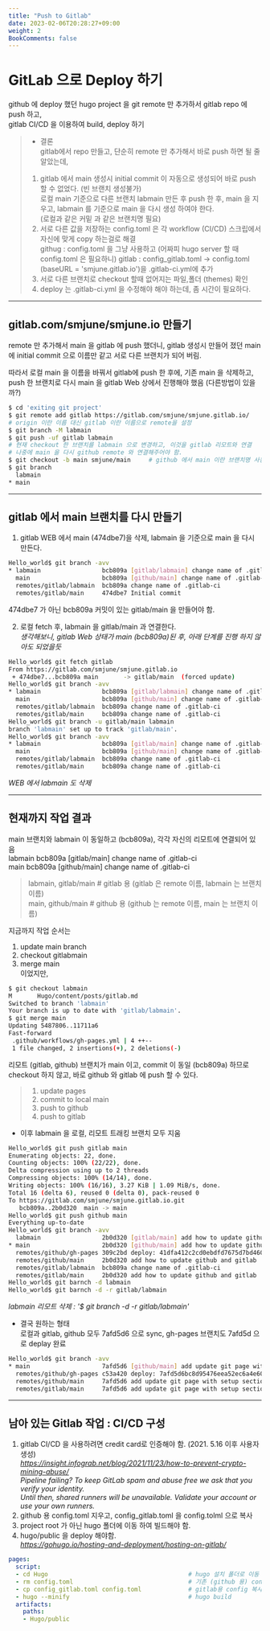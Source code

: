 ```yaml
---
title: "Push to Gitlab"
date: 2023-02-06T20:28:27+09:00
weight: 2
BookComments: false
---
```


# GitLab 으로 Deploy 하기  

github 에 deploy 했던 hugo project 을 git remote 만 추가하서 gitlab repo 에 push 하고,  
gitlab CI/CD 을 이용하여 build, deploy 하기  



> * 결론     
> gitlab에서 repo 만들고, 단순히 remote 만 추가해서 바로 push 하면 될 줄 알았는데,  
> 1. gitlab 에서 main 생성시 initial commit 이 자동으로 생성되어 바로 push 할 수 없었다. (빈 브랜치 생성불가)  
>    로컬 main 기준으로 다른 브랜치 labmain 만든 후 push 한 후, main 을 지우고, labmain 를 기준으로 main 을 다시 생성 하여야 한다.  
>    (로컬과 같은 커밑 과 같은 브랜치명 필요)  
> 2. 서로 다른 값을 저장하는 config.toml 은 각 workflow (CI/CD) 스크립에서 자신에 맞게 copy 하는걸로 해결  
>    githug : config.toml 을 그냥 사용하고 (어짜피 hugo server 할 때 config.toml 은 필요하니)
>    gitlab : config_gitlab.toml -> config.toml (baseURL = 'smjune.gitlab.io')을 .gitlab-ci.yml에 추가
> 3. 서로 다른 브랜치로 checkout 할때 없어지는 파일,폴더 (themes) 확인
> 4. deploy 는 .gitlab-ci.yml 을 수정해야 해야 하는데, 좀 시간이 필요하다.  

---  
## gitlab.com/smjune/smjune.io 만들기  

remote 만 추가해서 main 을 gitlab 에 push 했더니, gitlab 생성시 만들어 졌던 
main 에 initial commit 으로 이름만 같고 서로 다른 브랜치가 되어 버림.

따라서 로컬 main 을 이름을 바꿔서 gitlab에 push 한 후에, 기존 main 을 삭제하고,
push 한 브랜치로 다시 main 을 gitlab Web 상에서 진행해야 했음 (다른방법이 있을까?)  

```bash
$ cd 'exiting git project'
$ git remote add gitlab https://gitlab.com/smjune/smjune.gitlab.io/
# origin 이란 이름 대신 gitlab 이란 이름으로 remote을 설정
$ git branch -M labmain  
$ git push -uf gitlab labmain
# 현재 checkout 한 브랜치를 labmain 으로 변경하고, 이것을 gitlab 리모트와 연결
# 나중에 main 을 다시 github remote 와 연결해주어야 함.
$ git checkout -b main smjune/main     # github 에서 main 이란 브랜치명 사용
$ git branch
  labmain
* main  
```  
---
## gitlab 에서 main 브랜치를 다시 만들기  

1. gitlab WEB 에서 main (474dbe7)을 삭제, labmain 을 기준으로 main 을 다시 만든다.   
```bash
Hello_world$ git branch -avv
* labmain                 bcb809a [gitlab/labmain] change name of .gitlab-ci
  main                    bcb809a [github/main] change name of .gitlab-ci
  remotes/gitlab/labmain  bcb809a change name of .gitlab-ci
  remotes/gitlab/main     474dbe7 Initial commit

```
474dbe7 가 아닌 bcb809a 커밋이 있는 gitlab/main 을 만들어야 함.  


2. 로컬 fetch 후, labmain 을 gitlab/main 과 연결한다.  
*생각해보니, gitlab Web 상태가 main (bcb809a)된 후, 아래 단계를 진행 하지 않아도 되었을듯*

```bash
Hello_world$ git fetch gitlab
From https://gitlab.com/smjune/smjune.gitlab.io
 + 474dbe7...bcb809a main       -> gitlab/main  (forced update)
Hello_world$ git branch -avv
* labmain                 bcb809a [gitlab/labmain] change name of .gitlab-ci
  main                    bcb809a [github/main] change name of .gitlab-ci
  remotes/gitlab/labmain  bcb809a change name of .gitlab-ci
  remotes/gitlab/main     bcb809a change name of .gitlab-ci
Hello_world$ git branch -u gitlab/main labmain
branch 'labmain' set up to track 'gitlab/main'.
Hello_world$ git branch -avv
* labmain                 bcb809a [gitlab/main] change name of .gitlab-ci
  main                    bcb809a [github/main] change name of .gitlab-ci
  remotes/gitlab/labmain  bcb809a change name of .gitlab-ci
  remotes/gitlab/main     bcb809a change name of .gitlab-ci
```
*WEB 에서 labmain 도 삭제*

---
## 현재까지 작업 결과  

main 브랜치와 labmain 이 동일하고 (bcb809a), 각각 자신의 리모트에 연결되어 있음   
labmain                 bcb809a [gitlab/main] change name of .gitlab-ci  
main                    bcb809a [github/main] change name of .gitlab-ci  
> labmain,    gitlab/main   # gitlab 용 (gitlab 은 remote 이름, labmain 는 브랜치 이름)  
> main,       github/main   # github 용 (github 는 remote 이름, main 는 브랜치 이름)  

지금까지 작업 순서는  
1. update main branch  
2. checkout gitlabmain  
3. merge main  
이었지만,  

```bash
$ git checkout labmain
M       Hugo/content/posts/gitlab.md
Switched to branch 'labmain'
Your branch is up to date with 'gitlab/labmain'.
$ git merge main
Updating 5487806..11711a6
Fast-forward
 .github/workflows/gh-pages.yml | 4 ++--
 1 file changed, 2 insertions(+), 2 deletions(-)
 ```  

리모트 (gitlab, github) 브랜치가 main 이고, commit 이 동일 (bcb809a) 하므로  
checkout 하지 않고, 바로 github 와 gitlab 에 push 할 수 있다.  

> 1. update pages
> 2. commit to local main
> 3. push to github
> 4. push to gitlab        
 * 이후 labmain 을 로컬, 리모트 트래킹 브랜치 모두 지움  
 
```bash
Hello_world$ git push gitlab main
Enumerating objects: 22, done.
Counting objects: 100% (22/22), done.
Delta compression using up to 2 threads
Compressing objects: 100% (14/14), done.
Writing objects: 100% (16/16), 3.27 KiB | 1.09 MiB/s, done.
Total 16 (delta 6), reused 0 (delta 0), pack-reused 0
To https://gitlab.com/smjune/smjune.gitlab.io.git
   bcb809a..2b0d320  main -> main
Hello_world$ git push github main
Everything up-to-date
Hello_world$ git branch -avv
  labmain                 2b0d320 [gitlab/main] add how to update github and gitlab
* main                    2b0d320 [github/main] add how to update github and gitlab
  remotes/github/gh-pages 309c2bd deploy: 41dfa412c2cd0ebdfd7675d7bd4604b8a07761bb
  remotes/github/main     2b0d320 add how to update github and gitlab
  remotes/gitlab/labmain  bcb809a change name of .gitlab-ci
  remotes/gitlab/main     2b0d320 add how to update github and gitlab
Hello_world$ git barnch -d labmain
Hello_world$ git barnch -d -r gitlab/labmain
```  
*labmain 리모트 삭제 : '$ git branch -d -r gitlab/labmain'*  

* 결국 원하는 형태  
로컬과 gitlab, github 모두 7afd5d6 으로 sync, gh-pages 브랜치도 7afd5d 으로 deplay 완료
```bash
Hello_world$ git branch -avv
* main                    7afd5d6 [github/main] add update git page with setup section
  remotes/github/gh-pages c53a420 deploy: 7afd5d6bc8d95476eea52ec6a4e60fd3d3642627
  remotes/github/main     7afd5d6 add update git page with setup section
  remotes/gitlab/main     7afd5d6 add update git page with setup section
``` 
---  
## 남아 있는 Gitlab 작업 : CI/CD 구성

1. gitlab CI/CD 을 사용하려면 credit card로 인증해야 함. (2021. 5.16 이후 사용자 생성)  
  *https://insight.infograb.net/blog/2021/11/23/how-to-prevent-crypto-mining-abuse/*  
  *Pipeline failing? To keep GitLab spam and abuse free we ask that you verify your identity.*  
  *Until then, shared runners will be unavailable. Validate your account or use your own runners.*  
2. github 용 config.toml 지우고, config_gitlab.toml 을 config.tolml 으로 복사  
3. project root 가 아닌 hugo 폴더에 이동 하여 빌드해야 함.  
4. hugo/public 을 deploy 해야함.  
   *https://gohugo.io/hosting-and-deployment/hosting-on-gitlab/*  

```yml
pages:
  script:
  - cd Hugo                                       # hugo 설치 폴더로 이동 
  - rm config.toml                                # 기존 (github 용) config 삭제
  - cp config_gitlab.toml config.toml             # gitlab용 config 복사
  - hugo --minify                                 # hugo build
  artifacts:
    paths:
    - Hugo/public
```